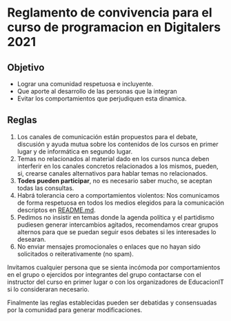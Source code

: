 # Reglamento de convivencia para el curso de programacion en Digitalers 2021

## Objetivo

- Lograr una comunidad respetuosa e incluyente.
- Que aporte al desarrollo de las personas que la integran
- Evitar los comportamientos que perjudiquen esta dinamica. 

## Reglas

1. Los canales de comunicación están propuestos para el debate, discusión y ayuda mutua sobre los contenidos de los cursos en primer lugar y de informática en segundo lugar. 
2. Temas no relacionados al material dado en los cursos nunca deben interferir en los canales concretos relacionados a los mismos, pueden, si, crearse canales alternativos para hablar temas no relacionados. 
3. **Todes pueden participar**, no es necesario saber mucho, se aceptan todas las consultas.
4. Habrá tolerancia cero a comportamientos violentos: Nos comunicamos de forma respetuosa en todos los medios elegidos para la comunicación descriptos en [README.md](README.md).
5. Pedimos no insistir en temas donde la agenda política y el partidismo pudiesen generar intercambios agitados, recomendamos crear grupos alternos para que se puedan seguir esos debates si les interesades lo desearan.
6. No enviar mensajes promocionales o enlaces que no hayan sido solicitados o reiterativamente (no spam).


Invitamos cualquier persona que se sienta incómoda por comportamientos en el grupo o ejercidos por integrantes del grupo contactarse con el instructor del curso en primer lugar o con los organizadores de EducacionIT si lo consideraran necesario.

Finalmente las reglas establecidas pueden ser debatidas y consensuadas por la comunidad para generar modificaciones. 
